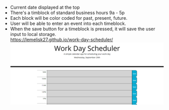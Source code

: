 * Current date displayed at the top
* There's a timblock of standard business hours 9a - 5p
* Each block will be color coded for past, present, future.
* User will be able to enter an event into each timeblock.
* When the save button for a timeblock is pressed, it will save the user input to local storage.  
https://lemelisk27.github.io/work-day-scheduler/  
![site screenshot](./assets/images/site-screenshot.png)
